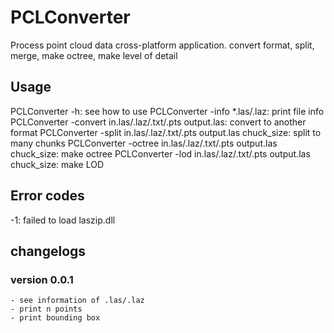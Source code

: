# PCLConverter

Process point cloud data cross-platform application. convert format, split, merge, make octree, make level of detail

## Usage

PCLConverter -h: see how to use
PCLConverter -info *.las/.laz: print file info
PCLConverter -convert in.las/.laz/.txt/.pts output.las: convert to another format
PCLConverter -split in.las/.laz/.txt/.pts output.las chuck_size: split to many chunks
PCLConverter -octree in.las/.laz/.txt/.pts output.las chuck_size: make octree
PCLConverter -lod in.las/.laz/.txt/.pts output.las chuck_size: make LOD

## Error codes

-1: failed to load laszip.dll

## changelogs

### version 0.0.1

    - see information of .las/.laz
    - print n points
    - print bounding box

